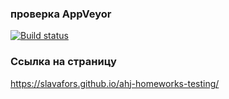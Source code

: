 ### **проверка AppVeyor**
[![Build status](https://ci.appveyor.com/api/projects/status/9idvwog737095tet?svg=true)](https://ci.appveyor.com/project/SlavaFors/ahj-homeworks-testing)

### **Ссылка на страницу**
https://slavafors.github.io/ahj-homeworks-testing/
